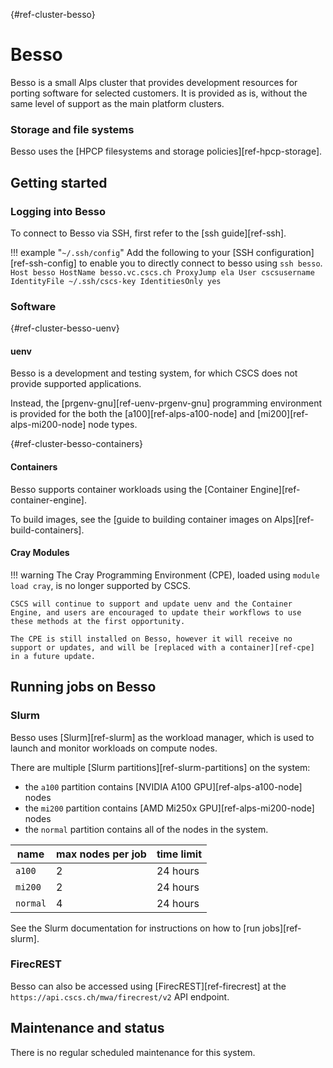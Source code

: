 [](){#ref-cluster-besso}
# Besso

Besso is a small Alps cluster that provides development resources for porting software for selected customers.
It is provided as is, without the same level of support as the main platform clusters.

### Storage and file systems

Besso uses the [HPCP filesystems and storage policies][ref-hpcp-storage].

## Getting started

### Logging into Besso

To connect to Besso via SSH, first refer to the [ssh guide][ref-ssh].

!!! example "`~/.ssh/config`"
    Add the following to your [SSH configuration][ref-ssh-config] to enable you to directly connect to besso using `ssh besso`.
    ```
    Host besso
        HostName besso.vc.cscs.ch
        ProxyJump ela
        User cscsusername
        IdentityFile ~/.ssh/cscs-key
        IdentitiesOnly yes
    ```

### Software

[](){#ref-cluster-besso-uenv}
#### uenv

Besso is a development and testing system, for which CSCS does not provide supported applications.

Instead, the [prgenv-gnu][ref-uenv-prgenv-gnu] programming environment is provided for the both the [a100][ref-alps-a100-node] and [mi200][ref-alps-mi200-node] node types.

[](){#ref-cluster-besso-containers}
#### Containers

Besso supports container workloads using the [Container Engine][ref-container-engine].

To build images, see the [guide to building container images on Alps][ref-build-containers].

#### Cray Modules

!!! warning
    The Cray Programming Environment (CPE), loaded using `module load cray`, is no longer supported by CSCS.

    CSCS will continue to support and update uenv and the Container Engine, and users are encouraged to update their workflows to use these methods at the first opportunity.

    The CPE is still installed on Besso, however it will receive no support or updates, and will be [replaced with a container][ref-cpe] in a future update.

## Running jobs on Besso

### Slurm

Besso uses [Slurm][ref-slurm] as the workload manager, which is used to launch and monitor workloads on compute nodes.

There are multiple [Slurm partitions][ref-slurm-partitions] on the system:

* the `a100` partition contains [NVIDIA A100 GPU][ref-alps-a100-node] nodes
* the `mi200` partition contains [AMD Mi250x GPU][ref-alps-mi200-node] nodes
* the `normal` partition contains all of the nodes in the system.

| name | max nodes per job | time limit |
| --   |  -- | -- |
| `a100`   | 2    | 24 hours |
| `mi200`  | 2    | 24 hours |
| `normal` | 4    | 24 hours |

See the Slurm documentation for instructions on how to [run jobs][ref-slurm].

### FirecREST

Besso can also be accessed using [FirecREST][ref-firecrest] at the `https://api.cscs.ch/mwa/firecrest/v2` API endpoint.

## Maintenance and status

There is no regular scheduled maintenance for this system.
